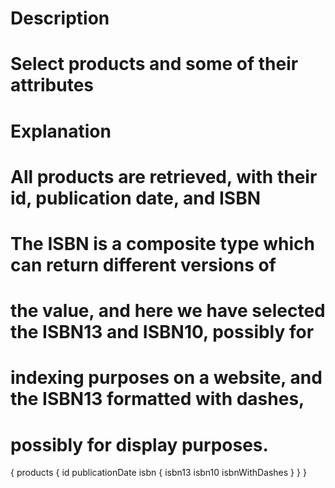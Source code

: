 # Description
#
# Select products and some of their attributes
#
# Explanation
#
# All products are retrieved, with their id, publication date, and ISBN
# The ISBN is a composite type which can return different versions of
# the value, and here we have selected the ISBN13 and ISBN10, possibly for
# indexing purposes on a website, and the ISBN13 formatted with dashes,
# possibly for display purposes.
{
  products {
    id
		publicationDate
    isbn {
			isbn13
			isbn10
			isbnWithDashes
		}
  }
}
